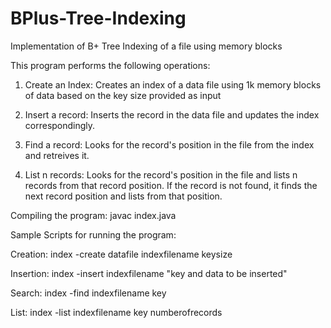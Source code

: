 # BPlus-Tree-Indexing
Implementation of B+ Tree Indexing of a file using memory blocks

This program performs the following operations:
1. Create an Index: Creates an index of a data file using 1k memory blocks of data based on the key size provided as input

2. Insert a record: Inserts the record in the data file and updates the index correspondingly.

3. Find a record: Looks for the record's position in the file from the index and retreives it.

4. List n records: Looks for the record's position in the file and lists n records from that record position. If the record is not found,      it finds the next record position and lists from that position.

Compiling the program: javac index.java

Sample Scripts for running the program:

Creation: index -create datafile indexfilename keysize
  
Insertion: index -insert indexfilename "key and data to be inserted"
  
Search: index -find indexfilename key
  
List: index -list indexfilename key numberofrecords
